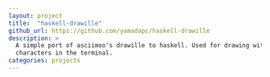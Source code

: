 ```yaml
---
layout: project
title:  "haskell-drawille"
github_url: https://github.com/yamadapc/haskell-drawille
description: >
  A simple port of asciimoo's drawille to haskell. Used for drawing with braille
  characters in the terminal.
categories: projects
---
```

